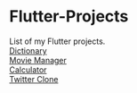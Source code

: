 # Flutter-Projects
List of my Flutter projects.<br>
[Dictionary](https://github.com/evanch98/dictionary-flutter)<br>
[Movie Manager](https://github.com/evanch98/movie_manager_flutter)<br>
[Calculator](https://github.com/evanch98/calculator_flutter)<br>
[Twitter Clone](https://github.com/evanch98/twitter_clone)

